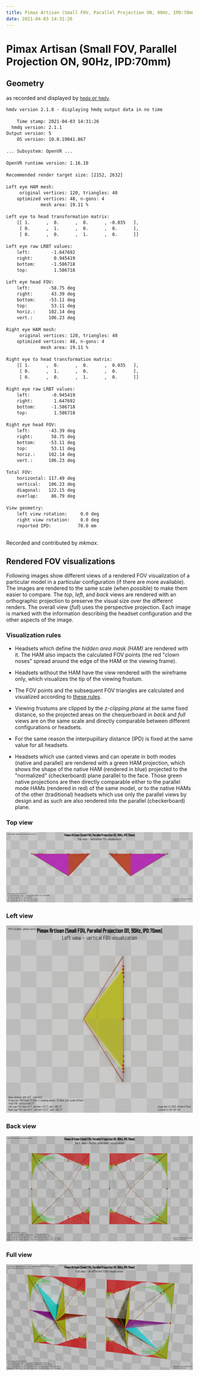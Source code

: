 ```yaml
---
title: Pimax Artisan (Small FOV, Parallel Projection ON, 90Hz, IPD:70mm)
date: 2021-04-03 14:31:26
---
```

# Pimax Artisan (Small FOV, Parallel Projection ON, 90Hz, IPD:70mm)

## Geometry

as recorded and displayed by [`hmdq` or `hmdv`](https://github.com/risa2000/hmdq).
```
hmdv version 2.1.8 - displaying hmdq output data in no time

    Time stamp: 2021-04-03 14:31:26
  hmdq version: 2.1.1
Output version: 5
    OS version: 10.0.19041.867

... Subsystem: OpenVR ...

OpenVR runtime version: 1.16.10

Recommended render target size: [2152, 2632]

Left eye HAM mesh:
     original vertices: 120, triangles: 40
    optimized vertices: 48, n-gons: 4
             mesh area: 19.11 %

Left eye to head transformation matrix:
    [[ 1.      ,  0.      ,  0.      , -0.035   ],
     [ 0.      ,  1.      ,  0.      ,  0.      ],
     [ 0.      ,  0.      ,  1.      ,  0.      ]]

Left eye raw LRBT values:
    left:        -1.647692
    right:        0.945419
    bottom:      -1.586718
    top:          1.586718

Left eye head FOV:
    left:       -58.75 deg
    right:       43.39 deg
    bottom:     -53.11 deg
    top:         53.11 deg
    horiz.:     102.14 deg
    vert.:      106.23 deg

Right eye HAM mesh:
     original vertices: 120, triangles: 40
    optimized vertices: 48, n-gons: 4
             mesh area: 19.11 %

Right eye to head transformation matrix:
    [[ 1.      ,  0.      ,  0.      ,  0.035   ],
     [ 0.      ,  1.      ,  0.      ,  0.      ],
     [ 0.      ,  0.      ,  1.      ,  0.      ]]

Right eye raw LRBT values:
    left:        -0.945419
    right:        1.647692
    bottom:      -1.586718
    top:          1.586718

Right eye head FOV:
    left:       -43.39 deg
    right:       58.75 deg
    bottom:     -53.11 deg
    top:         53.11 deg
    horiz.:     102.14 deg
    vert.:      106.23 deg

Total FOV:
    horizontal: 117.49 deg
    vertical:   106.23 deg
    diagonal:   122.15 deg
    overlap:     86.79 deg

View geometry:
    left view rotation:     0.0 deg
    right view rotation:    0.0 deg
    reported IPD:          70.0 mm


```
Recorded and contributed by _mkmax_.

## Rendered FOV visualizations

Following images show different views of a rendered FOV visualization of a
particular model in a particular configuration (if there are more available).
The images are rendered to the same scale (when possible) to make them easier
to compare. The _top_, _left_, and _back_ views are rendered with an
orthographic projection to preserve the visual size over the different renders.
The overall view (_full_) uses the perspective projection. Each image is marked
with the information describing the headset configuration and the other aspects
of the image.

### Visualization rules

* Headsets which define the _hidden area mask (HAM)_ are rendered with it. The
  HAM also impacts the calculated FOV points (the red "clown noses" spread
  around the edge of the HAM or the viewing frame).

* Headsets without the HAM have the view rendered with the wireframe only, which
  visualizes the tip of the viewing frustum.

* The FOV points and the subsequent FOV triangles are calculated and visualized
  according to [these
  rules](https://risa2000.github.io/vrdocs/docs/hmd_fov_calculation).

* Viewing frustums are clipped by the _z-clipping plane_ at the same fixed
  distance, so the projected areas on the chequerboard in _back_ and _full_
  views are on the same scale and directly comparable between different
  configurations or headsets.

* For the same reason the interpupillary distance (IPD) is fixed at the same
  value for all headsets.

* Headsets which use canted views and can operate in both modes (native and
  parallel) are rendered with a green HAM projection, which shows the shape of
  the native HAM (rendered in blue) projected to the "normalized"
  (checkerboard) plane parallel to the face. Those green native projections are
  then directly comparable either to the parallel mode HAMs (rendered in red)
  of the same model, or to the native HAMs of the other (traditional) headsets
  which use only the parallel views by design and as such are also rendered
  into the parallel (checkerboard) plane.

### Top view
[![Pimax Artisan (Small FOV, Parallel Projection ON, 90Hz, IPD:70mm) - top view](../images/PimaxArtisan_Small_PP_R90_I70_top.dmx.png)](../images/PimaxArtisan_Small_PP_R90_I70_top.dmx.png)

### Left view
[![Pimax Artisan (Small FOV, Parallel Projection ON, 90Hz, IPD:70mm) - left view](../images/PimaxArtisan_Small_PP_R90_I70_left.dmx.png)](../images/PimaxArtisan_Small_PP_R90_I70_left.dmx.png)

### Back view
[![Pimax Artisan (Small FOV, Parallel Projection ON, 90Hz, IPD:70mm) - back view](../images/PimaxArtisan_Small_PP_R90_I70_back.dmx.png)](../images/PimaxArtisan_Small_PP_R90_I70_back.dmx.png)

### Full view
[![Pimax Artisan (Small FOV, Parallel Projection ON, 90Hz, IPD:70mm) - full view](../images/PimaxArtisan_Small_PP_R90_I70_over.dmx.png)](../images/PimaxArtisan_Small_PP_R90_I70_over.dmx.png)

